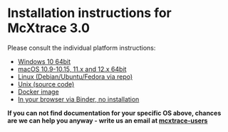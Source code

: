 # Installation instructions for McXtrace 3.0

Please consult the individual platform instructions:

* [Windows 10 64bit](Windows/README.md)
* [macOS 10.9-10.15, 11.x and 12.x 64bit](macOS/README.md)
* [Linux (Debian/Ubuntu/Fedora via repo)](Linux/README.md)
* [Unix (source code)](Linux/src/README.md)
* [Docker image](Docker/README.md)
* [In your browser via Binder, no installation](Binder/README.md)

**If you can not find documentation for your specific OS above, chances are we can help you anyway - write us an email at [mcxtrace-users](mailto:"mcxtrace-users@mcxtrace.org")**
